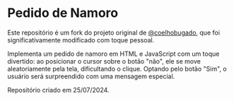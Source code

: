 # Pedido de Namoro
Este repositório é um fork do projeto original de [@coelhobugado](https://github.com/coelhobugado/Pedido-de-Namoro), que foi significativamente modificado com toque pessoal. 

Implementa um pedido de namoro em HTML e JavaScript com um toque divertido: ao posicionar o cursor sobre o botão "não", ele se move aleatoriamente pela tela, dificultando o clique. Optando pelo botão "Sim", o usuário será surpreendido com uma mensagem especial.

Repositório criado em 25/07/2024.

